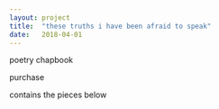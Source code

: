```yaml
---
layout: project
title:  "these truths i have been afraid to speak"
date:   2018-04-01
---
```



poetry chapbook

purchase

contains the pieces below
